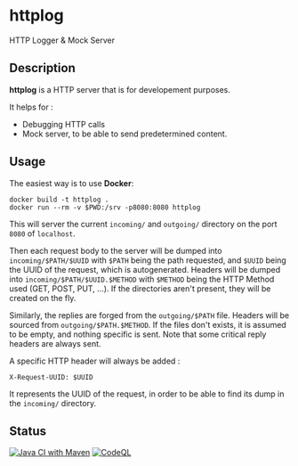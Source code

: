 # httplog
HTTP Logger &amp; Mock Server

## Description

**httplog** is a HTTP server that is for developement purposes. 

It helps for :
* Debugging HTTP calls 
* Mock server, to be able to send predetermined content. 

## Usage

The easiest way is to use **Docker**:

    docker build -t httplog .
    docker run --rm -v $PWD:/srv -p8080:8080 httplog

This will server the current `incoming/` and `outgoing/` directory on the port `8080` of `localhost`.

Then each request body to the server will be dumped into `incoming/$PATH/$UUID` with `$PATH` being the path requested, and `$UUID` being the UUID of the request, which is autogenerated. Headers will be dumped into `incoming/$PATH/$UUID.$METHOD` with `$METHOD` being the HTTP Method used (GET, POST, PUT, ...). If the directories aren't present, they will be created on the fly.

Similarly, the replies are forged from the `outgoing/$PATH` file. Headers will be sourced from `outgoing/$PATH.$METHOD`. If the files don't exists, it is assumed to be empty, and nothing specific is sent. Note that some critical reply headers are always sent.

A specific HTTP header will always be added :

    X-Request-UUID: $UUID
    
It represents the UUID of the request, in order to be able to find its dump in the `incoming/` directory.

## Status

[![Java CI with Maven](https://github.com/steveschnepp/httplog/actions/workflows/maven.yml/badge.svg)](https://github.com/steveschnepp/httplog/actions/workflows/maven.yml)
[![CodeQL](https://github.com/steveschnepp/httplog/actions/workflows/codeql-analysis.yml/badge.svg)](https://github.com/steveschnepp/httplog/actions/workflows/codeql-analysis.yml)
